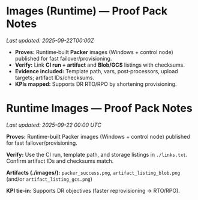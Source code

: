 # Images (Runtime) — Proof Pack Notes
_Last updated: 2025-09-22T00:00Z_

- **Proves:** Runtime‑built **Packer** images (Windows + control node) published for fast failover/provisioning.
- **Verify:** Link **CI run + artifact** and **Blob/GCS** listings with checksums.
- **Evidence included:** Template path, vars, post‑processors, upload targets; artifact IDs/checksums.
- **KPIs mapped:** Supports DR RTO/RPO by shortening provisioning.

# Runtime Images — Proof Pack Notes
_Last updated: 2025-09-22 00:00 UTC_

**Proves:** Runtime-built Packer images (Windows + control node) published for fast failover/provisioning.

**Verify:** Use the CI run, template path, and storage listings in `./links.txt`. Confirm artifact IDs and checksums match.

**Artifacts (./images/):** `packer_success.png`, `artifact_listing_blob.png` (and/or `artifact_listing_gcs.png`)

**KPI tie-in:** Supports DR objectives (faster reprovisioning → RTO/RPO).
